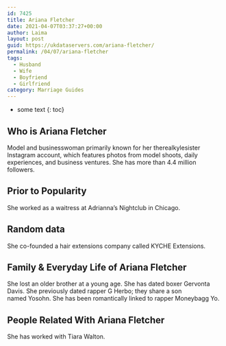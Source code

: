 ```yaml
---
id: 7425
title: Ariana Fletcher
date: 2021-04-07T03:37:27+00:00
author: Laima
layout: post
guid: https://ukdataservers.com/ariana-fletcher/
permalink: /04/07/ariana-fletcher
tags:
  - Husband
  - Wife
  - Boyfriend
  - Girlfriend
category: Marriage Guides
---
```


* some text
{: toc}


## Who is Ariana Fletcher
                  
                  
                  
Model and businesswoman primarily known for her therealkylesister Instagram account, which features photos from model shoots, daily experiences, and business ventures. She has more than 4.4 million followers.
                  
              
            
              
            
                
                
                
## Prior to Popularity
                  
                  
                  
She worked as a waitress at Adrianna&#8217;s Nightclub in Chicago.
                  
              
            
              
            
                
                
                
## Random data
                  
                  
                  
She co-founded a hair extensions company called KYCHE Extensions.
                  
              
            
              
            
                
                
                
## Family & Everyday Life of Ariana Fletcher
                  
                  
                  
She lost an older brother at a young age. She has dated boxer Gervonta Davis. She previously dated rapper G Herbo; they share a son named Yosohn. She has been romantically linked to rapper Moneybagg Yo.
                  
              
            
              
            
                
                
                
## People Related With Ariana Fletcher
                  
                  
                  
She has worked with Tiara Walton.
                  
              
            
              
            
                
              
            
              
              
            
            
              
            
          
          
          